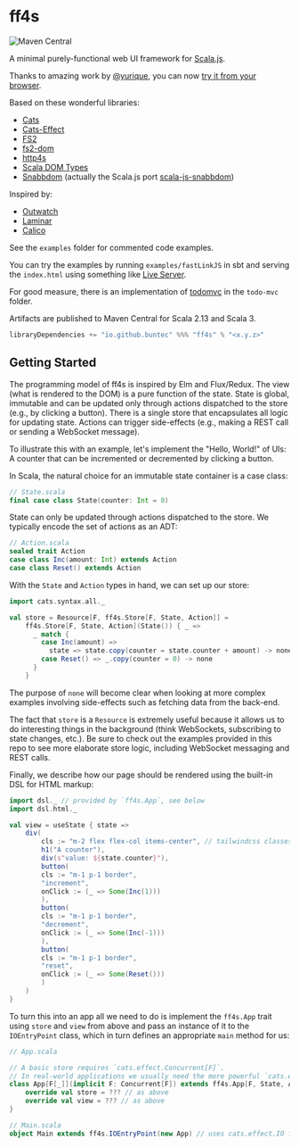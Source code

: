 # ff4s

![Maven Central](https://img.shields.io/maven-central/v/io.github.buntec/ff4s_sjs1_2.13)

A minimal purely-functional web UI framework for [Scala.js](https://www.scala-js.org/).

Thanks to amazing work by [@yurique](https://github.com/yurique),
you can now [try it from your browser](https://scribble.ninja/).

Based on these wonderful libraries:

- [Cats](https://typelevel.org/cats/)
- [Cats-Effect](https://typelevel.org/cats-effect/)
- [FS2](https://fs2.io/)
- [fs2-dom](https://github.com/armanbilge/fs2-dom)
- [http4s](https://http4s.org/)
- [Scala DOM Types](https://github.com/raquo/scala-dom-types)
- [Snabbdom](https://github.com/snabbdom/snabbdom) (actually the Scala.js port [scala-js-snabbdom](https://github.com/buntec/scala-js-snabbdom))

Inspired by:

- [Outwatch](https://github.com/outwatch/outwatch)
- [Laminar](https://github.com/raquo/Laminar)
- [Calico](https://github.com/armanbilge/calico)

See the `examples` folder for commented code examples.

You can try the examples by running `examples/fastLinkJS` in sbt and serving
the `index.html` using something like [Live Server](https://www.npmjs.com/package/live-server).

For good measure, there is an implementation of [todomvc](https://github.com/tastejs/todomvc)
in the `todo-mvc` folder.

Artifacts are published to Maven Central for Scala 2.13 and Scala 3.

```scala
libraryDependencies += "io.github.buntec" %%% "ff4s" % "<x.y.z>"
```

## Getting Started

The programming model of ff4s is inspired by Elm and Flux/Redux.
The view (what is rendered to the DOM) is a pure function of the state.
State is global, immutable and can be updated only through actions
dispatched to the store (e.g., by clicking a button).
There is a single store that encapsulates all logic for updating state.
Actions can trigger side-effects
(e.g., making a REST call or sending a WebSocket message).

To illustrate this with an example, let's implement the "Hello, World!" of UIs:
A counter that can be incremented or decremented by clicking a button.

In Scala, the natural choice for an immutable state container is a case class:

```scala
// State.scala
final case class State(counter: Int = 0)
```

State can only be updated through actions dispatched to the store.
We typically encode the set of actions as an ADT:

```scala
// Action.scala
sealed trait Action
case class Inc(amount: Int) extends Action
case class Reset() extends Action
```

With the `State` and `Action` types in hand, we can set up our store:

```scala
import cats.syntax.all._

val store = Resource[F, ff4s.Store[F, State, Action]] = 
    ff4s.Store[F, State, Action](State()) { _ =>
      _ match {
        case Inc(amount) =>
          state => state.copy(counter = state.counter + amount) -> none
        case Reset() => _.copy(counter = 0) -> none
      }
    }
```

The purpose of `none` will become clear when looking at more complex examples
involving side-effects such as fetching data from the back-end.

The fact that `store` is a `Resource` is extremely useful because it allows
us to do interesting things in the background (think WebSockets,
subscribing to state changes, etc.).
Be sure to check out the examples provided in this repo to see more elaborate
store logic, including WebSocket messaging and REST calls.

Finally, we describe how our page should be rendered using the built-in DSL
for HTML markup:

```scala
import dsl._ // provided by `ff4s.App`, see below
import dsl.html._

val view = useState { state =>
    div(
        cls := "m-2 flex flex-col items-center", // tailwindcss classes
        h1("A counter"),
        div(s"value: ${state.counter}"),
        button(
        cls := "m-1 p-1 border",
        "increment",
        onClick := (_ => Some(Inc(1)))
        ),
        button(
        cls := "m-1 p-1 border",
        "decrement",
        onClick := (_ => Some(Inc(-1)))
        ),
        button(
        cls := "m-1 p-1 border",
        "reset",
        onClick := (_ => Some(Reset()))
        )
    )
}
```

To turn this into an app all we need to do is implement the `ff4s.App`
trait using `store` and `view` from above and pass an
instance of it to the `IOEntryPoint` class, which in turn defines an
appropriate `main` method for us:

```scala
// App.scala

// A basic store requires `cats.effect.Concurrent[F]`.
// In real-world applications we usually need the more powerful `cats.effect.Async[F]`.
class App[F[_]](implicit F: Concurrent[F]) extends ff4s.App[F, State, Action] {
    override val store = ??? // as above
    override val view = ??? // as above
}

// Main.scala
object Main extends ff4s.IOEntryPoint(new App) // uses cats.effect.IO for F
```
